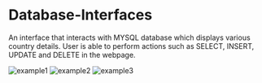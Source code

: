 # Database-Interfaces

An interface that interacts with MYSQL database which displays various country details. User is able to perform actions such as SELECT, INSERT, UPDATE and DELETE in the webpage.

![example1](https://user-images.githubusercontent.com/63948056/174654606-a0a6e5f7-c793-4198-adb3-bb907e0c74ce.jpg)
![example2](https://user-images.githubusercontent.com/63948056/174654637-c298526f-40a9-468a-bfbd-a9f8e2c193ac.jpg)
![example3](https://user-images.githubusercontent.com/63948056/174654668-555c5079-c868-420b-aa34-a7ffcda0ae66.jpg)

